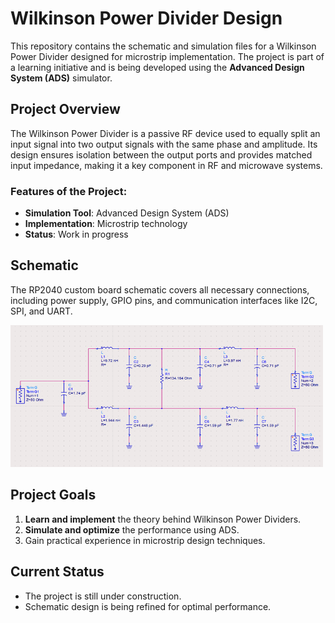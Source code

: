 # Wilkinson Power Divider Design

This repository contains the schematic and simulation files for a Wilkinson Power Divider designed for microstrip implementation. The project is part of a learning initiative and is being developed using the **Advanced Design System (ADS)** simulator.

## Project Overview

The Wilkinson Power Divider is a passive RF device used to equally split an input signal into two output signals with the same phase and amplitude. Its design ensures isolation between the output ports and provides matched input impedance, making it a key component in RF and microwave systems.

### Features of the Project:
- **Simulation Tool**: Advanced Design System (ADS)
- **Implementation**: Microstrip technology
- **Status**: Work in progress

## Schematic
The RP2040 custom board schematic covers all necessary connections, including power supply, GPIO pins, and communication interfaces like I2C, SPI, and UART.

<img src="Schematic 1.png" width="500"/>

## Project Goals
1. **Learn and implement** the theory behind Wilkinson Power Dividers.
2. **Simulate and optimize** the performance using ADS.
3. Gain practical experience in microstrip design techniques.

## Current Status
- The project is still under construction.
- Schematic design is being refined for optimal performance.
